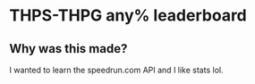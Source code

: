 # THPS-THPG any% leaderboard
## Why was this made?
I wanted to learn the speedrun.com API and I like stats lol.
